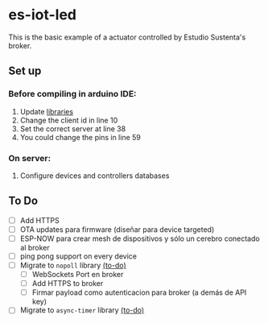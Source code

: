 # es-iot-led

This is the basic example of a actuator controlled by Estudio Sustenta's broker.

## Set up

### Before compiling in arduino IDE:

1. Update [libraries](https://github.com/roy-mdr/es-iot-libs)
1. Change the client id in line 10
1. Set the correct server at line 38
1. You could change the pins in line 59

### On server:

1. Configure devices and controllers databases

## To Do

- [ ] Add HTTPS
- [ ] OTA updates para firmware (diseñar para device targeted)
- [ ] ESP-NOW para crear mesh de dispositivos y sólo un cerebro conectado al broker
- [ ] ping pong support on every device
- [ ] Migrate to `nopoll` library [(to-do)](https://github.com/roy-mdr/es-iot-libs#to-dos)
    - [ ] WebSockets Port en broker
    - [ ] Add HTTPS to broker
    - [ ] Firmar payload como autenticacion para broker (a demás de API key)
- [ ] Migrate to `async-timer` library [(to-do)](https://github.com/roy-mdr/es-iot-libs#to-dos)